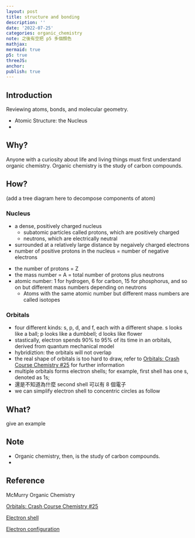 ```yaml
---
layout: post
title: structure and bonding
description: ''
date: '2022-07-25'
categories: organic_chemistry
note: 之後有空把 p5 多個顏色
mathjax:
mermaid: true
p5: true
threeJS:
anchor:
publish: true
---
```


## Introduction

Reviewing atoms, bonds, and molecular geometry.

* Atomic Structure: the Nucleus
* 

## Why?

Anyone with a curiosity about life and living things must first understand organic chemistry. Organic chemistry is the study of carbon compounds.

## How?

(add a tree diagram here to decompose components of atom)

### Nucleus

* a dense, positively charged nucleus
  * subatomic particles called protons, which are positively charged
  * neutrons, which are electrically neutral
* surrounded at a relatively large distance by negaively charged electrons
* number of positive protons in the nucleus = number of negative electrons

<div id='atom' class='h-screen justify-center items-center'>
  <div id='atom_toggle_erase' class=''></div>
  <div id='atom_image_save' class=''></div>
  <div id='atom_canvas' class='border'></div>
</div>

<script>
  const atom_id = 'atom'
  let atom = p5Draw('atom')
  let atomP5 = new p5(atom, atom_id);
</script>

* the number of protons = Z
* the mass number = A = total number of protons plus neutrons
* atomic number: 1 for hydrogen, 6 for carbon, 15 for phosphorus, and so on but different mass numbers depending on neutrons
  * Atoms with the same atomic number but different mass numbers are called isotopes

### Orbitals

* four different kinds: s, p, d, and f, each with a different shape. s looks like a ball; p looks like a dumbbell; d looks like flower
* stastically, electron spends 90% to 95% of its time in an orbitals, derived from quantum mechanical model
* hybridiztion: the orbitals will not overlap
* the real shape of orbitals is too hard to draw, refer to [Orbitals: Crash Course Chemistry #25](https://www.youtube.com/watch?v=cPDptc0wUYI) for further information
* multiple orbitals forms electron shells; for example, first shell has one s, denoted as 1s;
* 還是不知道為什麼 second shell 可以有 8 個電子
* we can simplify electron shell to concentric circles as follow

<div id='electron_shell' class='h-screen justify-center items-center'>
  <div id='electron_shell_toggle_erase' class=''></div>
  <div id='electron_shell_image_save' class=''></div>
  <div id='electron_shell_canvas' class='border'></div>
</div>

<script>
  const electron_shell_id = 'electron_shell'
  let electron_shell = p5Draw('electron_shell')
  let electronShellP5 = new p5(electron_shell, electron_shell_id);
</script>
## What?

give an example

## Note

* Organic chemistry, then, is the study of carbon compounds.
* 

## Reference

McMurry Organic Chemistry

[Orbitals: Crash Course Chemistry #25](https://www.youtube.com/watch?v=cPDptc0wUYI)

[Electron shell](https://en.wikipedia.org/wiki/Electron_shell)

[Electron configuration](https://en.wikipedia.org/wiki/Electron_configuration)
